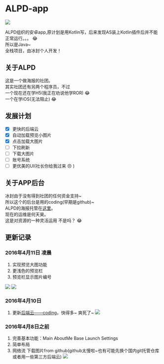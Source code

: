 # ALPD-app

![](./app/src/main/res/mipmap-xxhdpi/ic_launcher.png)

ALPD组织的安卓app,原计划是用Kotlin写，后来发现AS装上Kotlin插件后并不能正常运行。。。  :joy:<br/>
所以是Java~<br/>
全栈项目，由冰封个人开发！<br/>

## 关于ALPD
这是一个做海报的社团。<br/>
其实社团还有另两个程序员，不过<br/>
一个现在还在学H5(我正在劝说他学ROR) :joy:<br/>
一个在学iOS(无法阻止) :joy:<br/>

## 发展计划
- [X] 更快的后端云
- [X] 自动加载预览小图片
- [X] 点击加载大图片
- [ ] 下拉刷新
- [ ] 下载大图片
- [ ] 账号系统
- [ ] 更优美的UI(社长你给我过来 :angry: )

## 关于APP后台
冰封由于没有得到社团的任何资金支持~<br/>
所以这个的后台是用的coding(早期是github)~<br/>
ALPD的海报托管在[这里](https://coding.net/u/ice1000/p/App-raw/git)。<br/>
现在的运维是何天昊。<br/>
这是对资源的一种灵活运用 不是吗？ :joy:

## 更新记录

### 2016年4月11日 凌晨
1. 实现预览大图功能
1. 更浅色的预览栏
1. 预览栏显示图片编号

![](./raw/scale1.jpg)
![](./raw/scale2.jpg)

### 2016年4月10日
1. 更新[后端云——coding](https://coding.net/u/ice1000/p/App-raw/git)，快得多~ 爽死了~
![](./raw/scale3.jpg)

### 2016年4月8日之前
1. 完善基本功能：Main AboutMe Base Launch Settings
1. 简单布局
1. 网络流 下载图片from github(github太慢啦~也有可能先换个国内git托管仓库或者用一些第三方后端云)
![](./raw/main.jpg)